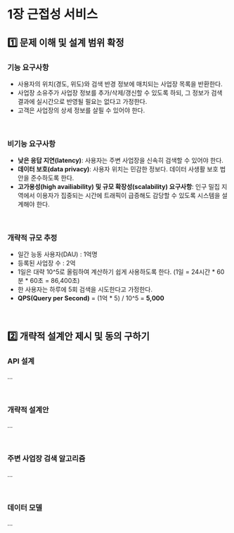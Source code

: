 # 1장 근접성 서비스

## 1️⃣ 문제 이해 및 설계 범위 확정

### 기능 요구사항
- 사용자의 위치(경도, 위도)와 검색 반경 정보에 매치되는 사업장 목록을 반환한다.
- 사업장 소유주가 사업장 정보를 추가/삭제/갱신할 수 있도록 하되, 그 정보가 검색 결과에 실시간으로 반영될 필요는 없다고 가정한다.
- 고객은 사업장의 상세 정보를 살필 수 있어야 한다.

<br/>

### 비기능 요구사항
- **낮은 응답 지연(latency)**: 사용자는 주변 사업장을 신속히 검색할 수 있어야 한다.
- **데이터 보호(data privacy)**: 사용자 위치는 민감한 정보다. 데이터 사생활 보호 법안을 준수하도록 한다.
- **고가용성(high availiability) 및 규모 확장성(scalability) 요구사항**: 인구 밀집 지역에서 이용자가 집중되는 시간에 트래픽이 급증해도 감당할 수 있도록 시스템을 설계해야 한다.

<br/>

### 개략적 규모 추정
- 일간 능동 사용자(DAU) : 1억명
- 등록된 사업장 수 : 2억
- 1일은 대략 10^5로 올림하여 계산하기 쉽게 사용하도록 한다. (1일 = 24시간 * 60분 * 60초 = 86,400초)
- 한 사용자는 하루에 5회 검색을 시도한다고 가정한다.
- **QPS(Query per Second)** = (1억 * 5) / 10^5 = **5,000**

<br/>

## 2️⃣ 개략적 설계안 제시 및 동의 구하기

### API 설계
...

<br/>

### 개략적 설계안
...

<br/>

### 주변 사업장 검색 알고리즘
...

<br/>

### 데이터 모델
...

<br/>
